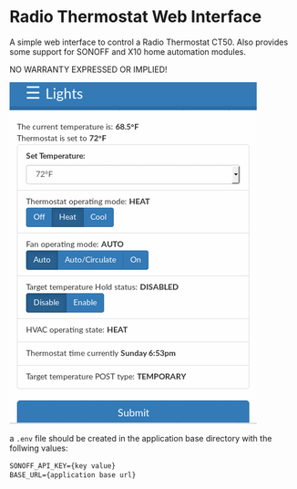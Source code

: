 # Radio Thermostat Web Interface

A simple web interface to control a Radio Thermostat CT50. Also provides some support for SONOFF and X10 home automation modules.

NO WARRANTY EXPRESSED OR IMPLIED!

![Radio Thermostat Interface](https://raw.githubusercontent.com/VickyKoblinski/radio_thermostat/master/docs/RadioThermostatInterface.gif "Radio Thermostat Interface")

a ```.env``` file should be created in the application base directory with the follwing values:
```
SONOFF_API_KEY={key value}
BASE_URL={application base url}
```
